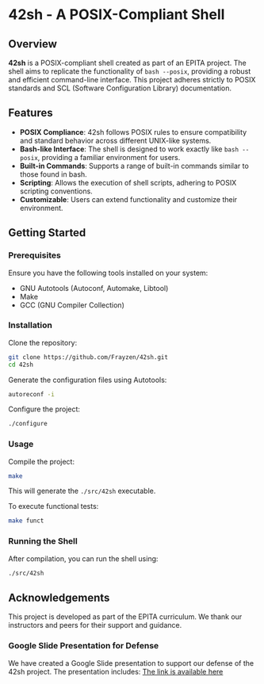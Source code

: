 # 42sh - A POSIX-Compliant Shell

## Overview
**42sh** is a POSIX-compliant shell created as part of an EPITA project. The shell aims to replicate the functionality of `bash --posix`, providing a robust and efficient command-line interface. This project adheres strictly to POSIX standards and SCL (Software Configuration Library) documentation.

## Features
- **POSIX Compliance**: 42sh follows POSIX rules to ensure compatibility and standard behavior across different UNIX-like systems.
- **Bash-like Interface**: The shell is designed to work exactly like `bash --posix`, providing a familiar environment for users.
- **Built-in Commands**: Supports a range of built-in commands similar to those found in bash.
- **Scripting**: Allows the execution of shell scripts, adhering to POSIX scripting conventions.
- **Customizable**: Users can extend functionality and customize their environment.

## Getting Started

### Prerequisites
Ensure you have the following tools installed on your system:
- GNU Autotools (Autoconf, Automake, Libtool)
- Make
- GCC (GNU Compiler Collection)

### Installation

Clone the repository:
```sh
git clone https://github.com/Frayzen/42sh.git
cd 42sh
```

Generate the configuration files using Autotools:
```sh
autoreconf -i
```

Configure the project:
```sh
./configure
```

### Usage

Compile the project:
```sh
make
```

This will generate the `./src/42sh` executable.

To execute functional tests:
```sh
make funct
```

### Running the Shell

After compilation, you can run the shell using:
```sh
./src/42sh
```

## Acknowledgements

This project is developed as part of the EPITA curriculum. We thank our instructors and peers for their support and guidance.

### Google Slide Presentation for Defense
We have created a Google Slide presentation to support our defense of the 42sh project. The presentation includes:
[The link is available here](https://docs.google.com/presentation/d/1x9QjPQar7kT1-aK1lZbPzEg8iUtT91ix0EM9TU9YInw/edit?usp=sharing)

